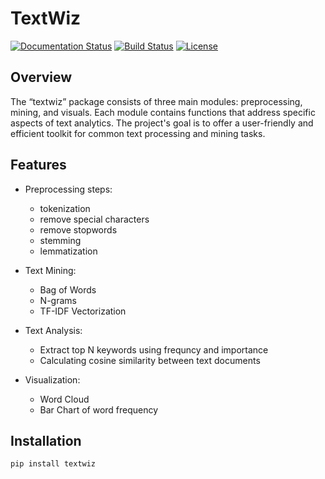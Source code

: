 # TextWiz



[![Documentation Status](https://img.shields.io/badge/docs-latest-brightgreen.svg)](https://your-github-username.github.io/your-repo-name/)
[![Build Status](https://img.shields.io/travis/your-github-username/your-repo-name/master.svg?label=tests)](https://travis-ci.org/your-github-username/your-repo-name)
[![License](https://img.shields.io/badge/license-MIT-blue.svg)](https://github.com/your-github-username/your-repo-name/blob/master/LICENSE)

## Overview

The “textwiz” package consists of three main modules: preprocessing, mining, and visuals. Each module contains functions that address specific aspects of text analytics. The project's goal is to offer a user-friendly and efficient toolkit for common text processing and mining tasks.

## Features

- Preprocessing steps: 
  - tokenization 
  - remove special characters
  - remove stopwords
  - stemming
  - lemmatization
  
- Text Mining: 
  - Bag of Words
  - N-grams
  - TF-IDF Vectorization
  
- Text Analysis: 
  - Extract top N keywords using frequncy and importance 
  - Calculating cosine similarity between text documents 

- Visualization:
  - Word Cloud
  - Bar Chart of word frequency 

## Installation

```bash
pip install textwiz
